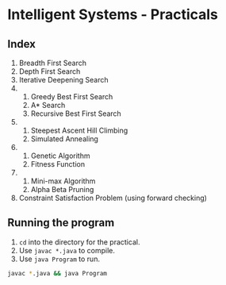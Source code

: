 # Intelligent Systems - Practicals

## Index

1. Breadth First Search
2. Depth First Search
3. Iterative Deepening Search
4. 
    1. Greedy Best First Search
    1. A* Search
    1. Recursive Best First Search
5. 
    1. Steepest Ascent Hill Climbing
    1. Simulated Annealing
6. 
    1. Genetic Algorithm
    1. Fitness Function
7. 
    1. Mini-max Algorithm
    1. Alpha Beta Pruning
8. Constraint Satisfaction Problem (using forward checking)

## Running the program

1. `cd` into the directory for the practical.
1. Use `javac *.java` to compile.
1. Use `java Program` to run.

```bash
javac *.java && java Program
```